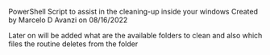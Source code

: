 PowerShell Script to assist in the cleaning-up inside your windows
Created by Marcelo D Avanzi on 08/16/2022

Later on will be added what are the available folders to clean and also which files the routine deletes from the folder
